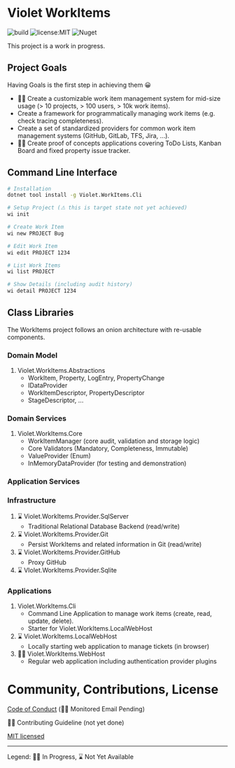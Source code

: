 # Violet WorkItems

![build](https://github.com/violetgrass/workitems/workflows/Build-CI/badge.svg)
![license:MIT](https://img.shields.io/github/license/violetgrass/workitems?style=flat-square)
![Nuget](https://img.shields.io/nuget/v/Violet.WorkItems.Core?style=flat-square)

This project is a work in progress.

## Project Goals

Having Goals is the first step in achieving them 😀

- 🏃‍♂️ Create a customizable work item management system for mid-size usage (> 10 projects, > 100 users, > 10k work items).
- Create a framework for programmatically managing work items (e.g. check tracing completeness).
- Create a set of standardized providers for common work item management systems (GitHub, GitLab, TFS, Jira, ...).
- 🏃‍♂️ Create proof of concepts applications covering ToDo Lists, Kanban Board and fixed property issue tracker.

## Command Line Interface
````sh
# Installation
dotnet tool install -g Violet.WorkItems.Cli
````

````sh
# Setup Project (⚠ this is target state not yet achieved)
wi init

# Create Work Item
wi new PROJECT Bug

# Edit Work Item
wi edit PROJECT 1234

# List Work Items
wi list PROJECT

# Show Details (including audit history)
wi detail PROJECT 1234
````

## Class Libraries

The WorkItems project follows an onion architecture with re-usable components.

### Domain Model

1. Violet.WorkItems.Abstractions
   - WorkItem, Property, LogEntry, PropertyChange
   - IDataProvider
   - WorkItemDescriptor, PropertyDescriptor
   - StageDescriptor, ...

### Domain Services

1. Violet.WorkItems.Core
   - WorkItemManager (core audit, validation and storage logic)
   - Core Validators (Mandatory, Completeness, Immutable)
   - ValueProvider (Enum)
   - InMemoryDataProvider (for testing and demonstration)

### Application Services

### Infrastructure

1. ⌛ Violet.WorkItems.Provider.SqlServer
   - Traditional Relational Database Backend (read/write)
1. ⌛ Violet.WorkItems.Provider.Git
   - Persist WorkItems and related information in Git (read/write)
1. ⌛ Violet.WorkItems.Provider.GitHub
   - Proxy GitHub
1. ⌛ VIolet.WorkItems.Provider.Sqlite

### Applications

1. Violet.WorkItems.Cli
   - Command Line Application to manage work items (create, read, update, delete).
   - Starter for Violet.WorkItems.LocalWebHost
1. ⌛ Violet.WorkItems.LocalWebHost
   - Locally starting web application to manage tickets (in browser)
1. 🏃‍♂️ Violet.WorkItems.WebHost
   - Regular web application including authentication provider plugins

# Community, Contributions, License

[Code of Conduct](CODE_OF_CONDUCT.md) (🏃‍♂️ Monitored Email Pending)

🏃‍♂️ Contributing Guideline (not yet done)

[MIT licensed](LICENSE.md)

---

Legend: 🏃‍♂️ In Progress, ⌛ Not Yet Available